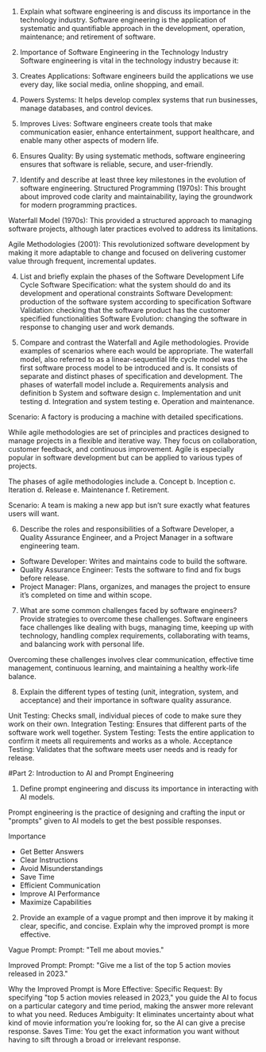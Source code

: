 1. Explain what software engineering is and discuss its importance in the technology industry.
Software engineering is the application of systematic and quantifiable approach in the development, 
operation, maintenance; and retirement of software.


2. Importance of Software Engineering in the Technology Industry
Software engineering is vital in the technology industry because it:

1. Creates Applications: Software engineers build the applications we use every day, like social media, online shopping, and email.
2. Powers Systems: It helps develop complex systems that run businesses, manage databases, and control devices.
3. Improves Lives: Software engineers create tools that make communication easier, enhance entertainment, support healthcare, and enable many other aspects of modern life.
4. Ensures Quality: By using systematic methods, software engineering ensures that software is reliable, secure, and user-friendly.

3. Identify and describe at least three key milestones in the evolution of software engineering.
Structured Programming (1970s): This brought about improved code clarity and maintainability, laying the groundwork for modern programming practices.

Waterfall Model (1970s): This provided a structured approach to managing software projects, although later practices evolved to address its limitations.

Agile Methodologies (2001): This revolutionized software development by making it more adaptable to change and focused on delivering customer value through frequent, incremental updates.


4. List and briefly explain the phases of the Software Development Life Cycle
Software Specification: what the system should do and its development and operational
constraints
Software Development: production of the software system according to specification
Software Validation: checking that the software product has the customer specified functionalities
Software Evolution: changing the software in response to changing user and work demands.

5. Compare and contrast the Waterfall and Agile methodologies. Provide examples of scenarios where each would be appropriate.
The waterfall model, also referred to as a linear-sequential life cycle model was the first software 
process model to be introduced and is. It consists of separate and distinct phases of specification and 
development.
The phases of waterfall model include
a. Requirements analysis and definition
b System and software design
c. Implementation and unit testing
d. Integration and system testing
e. Operation and maintenance.

Scenario: A factory is producing a machine with detailed specifications.

While agile methodologies are  set of principles and practices designed to manage projects in a flexible and iterative way. They focus on collaboration, customer feedback, and continuous improvement. Agile is especially popular in software development but can be applied to various types of projects.

The phases of agile methodologies include
a. Concept
b. Inception
c. Iteration
d. Release
e. Maintenance
f. Retirement.

Scenario: A team is making a new app but isn’t sure exactly what features users will want.

6. Describe the roles and responsibilities of a Software Developer, a Quality Assurance Engineer, and a Project Manager in a software engineering team.

- Software Developer: Writes and maintains code to build the software.
- Quality Assurance Engineer: Tests the software to find and fix bugs before release.
- Project Manager: Plans, organizes, and manages the project to ensure it’s completed on time and within scope.

7. What are some common challenges faced by software engineers? Provide strategies to overcome these challenges.
Software engineers face challenges like dealing with bugs, managing time, keeping up with technology, handling complex requirements, collaborating with teams, and balancing work with personal life.

Overcoming these challenges involves clear communication, effective time management, continuous learning, and maintaining a healthy work-life balance.

8. Explain the different types of testing (unit, integration, system, and acceptance) and their importance in software quality assurance.

Unit Testing: Checks small, individual pieces of code to make sure they work on their own.
Integration Testing: Ensures that different parts of the software work well together.
System Testing: Tests the entire application to confirm it meets all requirements and works as a whole.
Acceptance Testing: Validates that the software meets user needs and is ready for release.

#Part 2: Introduction to AI and Prompt Engineering

1. Define prompt engineering and discuss its importance in interacting with AI models.

Prompt engineering is the practice of designing and crafting the input or "prompts" given to AI models to get the best possible responses.

Importance
- Get Better Answers
- Clear Instructions
- Avoid Misunderstandings
- Save Time
- Efficient Communication
- Improve AI Performance
- Maximize Capabilities


2. Provide an example of a vague prompt and then improve it by making it clear, specific, and concise. Explain why the improved prompt is more effective.

Vague Prompt:
Prompt: "Tell me about movies."

Improved Prompt:
Prompt: "Give me a list of the top 5 action movies released in 2023."

Why the Improved Prompt is More Effective:
Specific Request: By specifying "top 5 action movies released in 2023," you guide the AI to focus on a particular category and time period, making the answer more relevant to what you need.
Reduces Ambiguity: It eliminates uncertainty about what kind of movie information you’re looking for, so the AI can give a precise response.
Saves Time: You get the exact information you want without having to sift through a broad or irrelevant response.